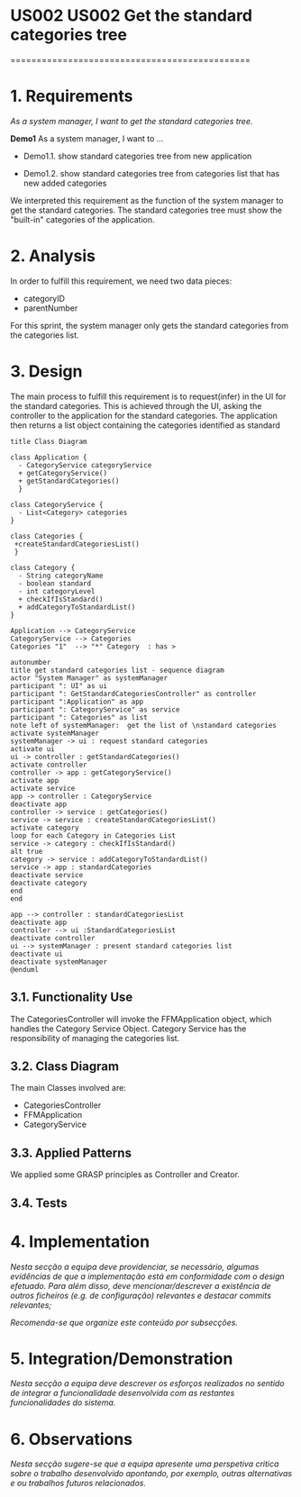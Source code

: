 # US002 US002 Get the standard categories tree
==============================================

# 1. Requirements

*As a system manager, I want to get the standard categories tree.*

**Demo1** As a system manager, I want to ...

- Demo1.1. show standard categories tree from new application

- Demo1.2. show standard categories tree from categories list that has new added categories

We interpreted this requirement as the function of the system manager to get the standard categories. The standard
categories tree must show the "built-in" categories of the application.

# 2. Analysis

In order to fulfill this requirement, we need two data pieces:

- categoryID
- parentNumber

For this sprint, the system manager only gets the standard categories from the categories list.

# 3. Design

The main process to fulfill this requirement is to request(infer) in the UI for the standard categories.
This is achieved through the UI, asking the controller to the application for the standard categories.
The application then returns a list object containing the categories identified as standard

```puml
title Class Diagram

class Application {
  - CategoryService categoryService
  + getCategoryService()
  + getStandardCategories()
  }

class CategoryService {
  - List<Category> categories
}

class Categories {
 +createStandardCategoriesList()
 }
 
class Category {
  - String categoryName
  - boolean standard
  - int categoryLevel
  + checkIfIsStandard()
  + addCategoryToStandardList()
}

Application --> CategoryService
CategoryService --> Categories
Categories "1"  --> "*" Category  : has >

```

````puml
autonumber
title get standard categories list - sequence diagram
actor "System Manager" as systemManager
participant ": UI" as ui
participant ": GetStandardCategoriesController" as controller
participant ":Application" as app
participant ": CategoryService" as service
participant ": Categories" as list
note left of systemManager:  get the list of \nstandard categories
activate systemManager
systemManager -> ui : request standard categories
activate ui
ui -> controller : getStandardCategories()
activate controller
controller -> app : getCategoryService()
activate app
activate service
app -> controller : CategoryService
deactivate app
controller -> service : getCategories()
service -> service : createStandardCategoriesList()
activate category
loop for each Category in Categories List
service -> category : checkIfIsStandard()
alt true
category -> service : addCategoryToStandardList()
service -> app : standardCategories
deactivate service
deactivate category
end
end

app --> controller : standardCategoriesList
deactivate app
controller --> ui :StandardCategoriesList
deactivate controller
ui --> systemManager : present standard categories list
deactivate ui
deactivate systemManager
@enduml
````

## 3.1. Functionality Use

The CategoriesController will invoke the FFMApplication object, which handles the Category Service Object.
Category Service has the responsibility of managing the categories list.

## 3.2. Class Diagram

The main Classes involved are:

- CategoriesController
- FFMApplication
- CategoryService

## 3.3. Applied Patterns

We applied some GRASP principles as Controller and Creator.

## 3.4. Tests



# 4. Implementation

*Nesta secção a equipa deve providenciar, se necessário, algumas evidências de que a implementação está em conformidade
com o design efetuado. Para além disso, deve mencionar/descrever a existência de outros ficheiros (e.g. de configuração)
relevantes e destacar commits relevantes;*

*Recomenda-se que organize este conteúdo por subsecções.*

# 5. Integration/Demonstration

*Nesta secção a equipa deve descrever os esforços realizados no sentido de integrar a funcionalidade desenvolvida com as
restantes funcionalidades do sistema.*

# 6. Observations

*Nesta secção sugere-se que a equipa apresente uma perspetiva critica sobre o trabalho desenvolvido apontando, por
exemplo, outras alternativas e ou trabalhos futuros relacionados.*




